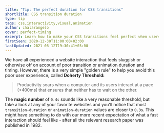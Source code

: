 ```yaml
---
title: "Tip: The perfect duration for CSS transitions"
shortTitle: CSS transition duration
type: tip
tags: css,interactivity,visual,animation
author: chalarangelo
cover: perfect-timing
excerpt: Learn how to make your CSS transitions feel perfect when users interact with elements on the page with this simple tip.
firstSeen: 2020-12-30T11:00:00+02:00
lastUpdated: 2021-06-12T19:30:41+03:00
---
```


We have all experienced a website interaction that feels sluggish or otherwise off on account of poor transition or animation duration and timing. However, there is a very simple "golden rule" to help you avoid this poor user experience, called **Doherty Threshold:**

> Productivity soars when a computer and its users interact at a pace (<400ms) that ensures that neither has to wait on the other.

The **magic number** of `0.4s` sounds like a very reasonable threshold, but take a look at any of your favorite websites and you'll notice that most `transition-duration` or `animation-duration` values are closer to `0.3s`. This might have something to do with our more recent expectation of what a fast interaction should feel like - after all the relevant research paper was published in 1982.
